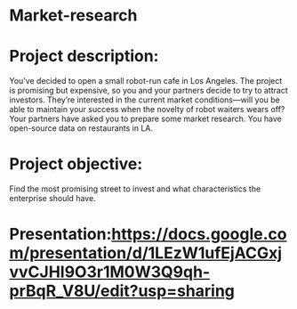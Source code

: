 # Market-research

# Project description:
You’ve decided to open a small robot-run cafe in Los Angeles. The project is promising but expensive, so you and your partners decide to try to attract investors. They’re interested in the current market conditions—will you be able to maintain your success when the novelty of robot waiters wears off? Your partners have asked you to prepare some market research. You have open-source data on restaurants in LA.

# Project objective:
Find the most promising street to invest and what characteristics the enterprise should have.

# Presentation:https://docs.google.com/presentation/d/1LEzW1ufEjACGxjvvCJHI9O3r1M0W3Q9qh-prBqR_V8U/edit?usp=sharing
